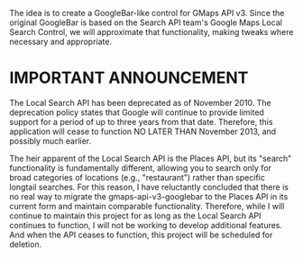 The idea is to create a GoogleBar-like control for GMaps API v3. Since the original GoogleBar is based on the Search API team's Google Maps Local Search Control, we will approximate that functionality, making tweaks where necessary and appropriate.

# IMPORTANT ANNOUNCEMENT #

The Local Search API has been deprecated as of November 2010. The deprecation policy states that Google will continue to provide limited support for a period of up to three years from that date. Therefore, this application will cease to function NO LATER THAN November 2013, and possibly much earlier.

The heir apparent of the Local Search API is the Places API, but its "search" functionality is fundamentally different, allowing you to search only for broad categories of locations (e.g., "restaurant") rather than specific longtail searches. For this reason, I have reluctantly concluded that there is no real way to migrate the gmaps-api-v3-googlebar to the Places API in its current form and maintain comparable functionality. Therefore, while I will continue to maintain this project for as long as the Local Search API continues to function, I will not be working to develop additional features. And when the API ceases to function, this project will be scheduled for deletion.